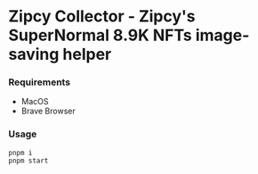 # Zipcy Collector - Zipcy's SuperNormal 8.9K NFTs image-saving helper

<!-- ![Photo](https://) -->

### Requirements
- MacOS
- Brave Browser

### Usage

    pnpm i
    pnpm start